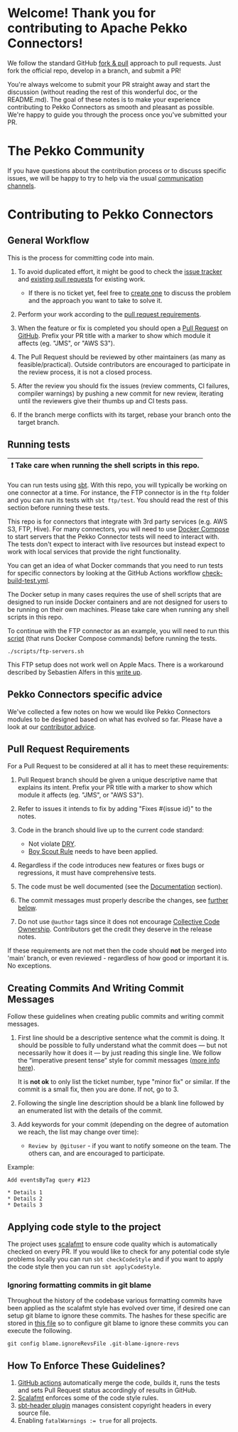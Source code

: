 # Welcome! Thank you for contributing to Apache Pekko Connectors!

We follow the standard GitHub [fork & pull](https://help.github.com/articles/using-pull-requests/#fork--pull) approach to pull requests. Just fork the official repo, develop in a branch, and submit a PR!

You're always welcome to submit your PR straight away and start the discussion (without reading the rest of this wonderful doc, or the README.md). The goal of these notes is to make your experience contributing to Pekko Connectors as smooth and pleasant as possible. We're happy to guide you through the process once you've submitted your PR.

# The Pekko Community

If you have questions about the contribution process or to discuss specific issues, we will be happy to try to help via the usual [communication channels](https://github.com/apache/pekko-connectors?tab=readme-ov-file#community). 

# Contributing to Pekko Connectors

## General Workflow

This is the process for committing code into main.

1. To avoid duplicated effort, it might be good to check the [issue tracker](https://github.com/apache/pekko-connectors/issues) and [existing pull requests](https://github.com/apache/pekko-connectors/pulls) for existing work.
   - If there is no ticket yet, feel free to [create one](https://github.com/apache/pekko-connectors/issues/new) to discuss the problem and the approach you want to take to solve it.

1. Perform your work according to the [pull request requirements](#pull-request-requirements).

1. When the feature or fix is completed you should open a [Pull Request](https://help.github.com/articles/using-pull-requests) on [GitHub](https://github.com/apache/pekko-connectors/pulls). Prefix your PR title with a marker to show which module it affects (eg. "JMS", or "AWS S3").

1. The Pull Request should be reviewed by other maintainers (as many as feasible/practical). Outside contributors are encouraged to participate in the review process, it is not a closed process.

1. After the review you should fix the issues (review comments, CI failures, compiler warnings) by pushing a new commit for new review, iterating until the reviewers give their thumbs up and CI tests pass.

1. If the branch merge conflicts with its target, rebase your branch onto the target branch.

## Running tests

| :exclamation:  Take care when running the shell scripts in this repo. |
|-----------------------------------------------------------------------|

You can run tests using [sbt](https://www.scala-sbt.org/). With this repo, you will typically be working on one connector at a time. For instance, the FTP connector is in the `ftp` folder and you can run its tests with `sbt ftp/test`. You should read the rest of this section before running these tests.

This repo is for connectors that integrate with 3rd party services (e.g. AWS S3, FTP, Hive). For many connectors, you will need to use [Docker Compose](https://docs.docker.com/compose/) to start servers that the Pekko Connector tests will need to interact with. The tests don't expect to interact with live resources but instead expect to work with local services that provide the right functionality.

You can get an idea of what Docker commands that you need to run tests for specific connectors by looking at the GitHub Actions workflow [check-build-test.yml](https://github.com/apache/pekko-connectors/blob/75e9a4867eec3e1c2b971eb7e13a0f0b9dbddab3/.github/workflows/check-build-test.yml#L78-L125).

The Docker setup in many cases requires the use of shell scripts that are designed to run inside Docker containers and are not designed for users to be running on their own machines. Please take care when running any shell scripts in this repo.

To continue with the FTP connector as an example, you will need to run this [script](https://github.com/apache/pekko-connectors/blob/main/scripts/ftp-servers.sh) (that runs Docker Compose commands) before running the tests.

```
./scripts/ftp-servers.sh
```

This FTP setup does not work well on Apple Macs. There is a workaround described by Sebastien Alfers in this [write up](https://github.com/sebastian-alfers/commons-net/blob/1cd10e1da577d5f900c5e33af2a041de1361eb25/README_REPRODUCE.md#squid--ftp-on-mac).

## Pekko Connectors specific advice

We've collected a few notes on how we would like Pekko Connectors modules to be designed based on what has evolved so far.
Please have a look at our [contributor advice](contributor-advice.md).

## Pull Request Requirements

For a Pull Request to be considered at all it has to meet these requirements:

1. Pull Request branch should be given a unique descriptive name that explains its intent. Prefix your PR title with a marker to show which module it affects (eg. "JMS", or "AWS S3").

1. Refer to issues it intends to fix by adding "Fixes #{issue id}" to the notes.

1. Code in the branch should live up to the current code standard:
   - Not violate [DRY](https://www.oreilly.com/library/view/97-things-every/9780596809515/ch30.html).
   - [Boy Scout Rule](https://www.oreilly.com/library/view/97-things-every/9780596809515/ch08.html) needs to have been applied.

1. Regardless if the code introduces new features or fixes bugs or regressions, it must have comprehensive tests.

1. The code must be well documented (see the [Documentation](contributor-advice.md#documentation) section).

1. The commit messages must properly describe the changes, see [further below](#creating-commits-and-writing-commit-messages).

1. Do not use ``@author`` tags since it does not encourage [Collective Code Ownership](http://www.extremeprogramming.org/rules/collective.html). Contributors get the credit they deserve in the release notes.

If these requirements are not met then the code should **not** be merged into 'main' branch, or even reviewed - regardless of how good or important it is. No exceptions.


## Creating Commits And Writing Commit Messages

Follow these guidelines when creating public commits and writing commit messages.

1. First line should be a descriptive sentence what the commit is doing. It should be possible to fully understand what the commit does — but not necessarily how it does it — by just reading this single line. We follow the “imperative present tense” style for commit messages ([more info here](http://tbaggery.com/2008/04/19/a-note-about-git-commit-messages.html)).

   It is **not ok** to only list the ticket number, type "minor fix" or similar.
   If the commit is a small fix, then you are done. If not, go to 3.

1. Following the single line description should be a blank line followed by an enumerated list with the details of the commit.

1. Add keywords for your commit (depending on the degree of automation we reach, the list may change over time):
    * ``Review by @gituser`` - if you want to notify someone on the team. The others can, and are encouraged to participate.

Example:

    Add eventsByTag query #123

    * Details 1
    * Details 2
    * Details 3

## Applying code style to the project

The project uses [scalafmt](https://scalameta.org/scalafmt/) to ensure code quality which is automatically checked on
every PR. If you would like to check for any potential code style problems locally you can run `sbt checkCodeStyle`
and if you want to apply the code style then you can run `sbt applyCodeStyle`.

### Ignoring formatting commits in git blame

Throughout the history of the codebase various formatting commits have been applied as the scalafmt style has evolved over time, if desired
one can setup git blame to ignore these commits. The hashes for these specific are stored in [this file](.git-blame-ignore-revs) so to configure
git blame to ignore these commits you can execute the following.

```shell
git config blame.ignoreRevsFile .git-blame-ignore-revs
```

## How To Enforce These Guidelines?

1. [GitHub actions](https://github.com/apache/pekko-connectors/actions) automatically merge the code, builds it, runs the tests and sets Pull Request status accordingly of results in GitHub.
1. [Scalafmt](http://scalameta.org/scalafmt/) enforces some of the code style rules.
1. [sbt-header plugin](https://github.com/sbt/sbt-header) manages consistent copyright headers in every source file.
1. Enabling `fatalWarnings := true` for all projects.
